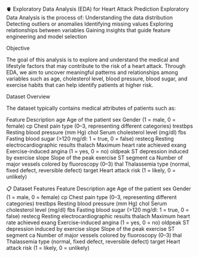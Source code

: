 🫀 Exploratory Data Analysis (EDA) for Heart Attack Prediction
Exploratory Data Analysis is the process of:
Understanding the data distribution
Detecting outliers or anomalies
Identifying missing values
Exploring relationships between variables
Gaining insights that guide feature engineering and model selection

Objective

The goal of this analysis is to explore and understand the medical and lifestyle factors that may contribute to the risk of a heart attack. Through EDA, we aim to uncover meaningful patterns and relationships among variables such as age, cholesterol level, blood pressure, blood sugar, and exercise habits that can help identify patients at higher risk.

Dataset Overview

The dataset typically contains medical attributes of patients such as:

Feature	Description
age	Age of the patient
sex	Gender (1 = male, 0 = female)
cp	Chest pain type (0–3, representing different categories)
trestbps	Resting blood pressure (mm Hg)
chol	Serum cholesterol level (mg/dl)
fbs	Fasting blood sugar (>120 mg/dl: 1 = true, 0 = false)
restecg	Resting electrocardiographic results
thalach	Maximum heart rate achieved
exang	Exercise-induced angina (1 = yes, 0 = no)
oldpeak	ST depression induced by exercise
slope	Slope of the peak exercise ST segment
ca	Number of major vessels colored by fluoroscopy (0–3)
thal	Thalassemia type (normal, fixed defect, reversible defect)
target	Heart attack risk (1 = likely, 0 = unlikely)

📋 Dataset Features
Feature	Description
age	Age of the patient
sex	Gender (1 = male, 0 = female)
cp	Chest pain type (0–3, representing different categories)
trestbps	Resting blood pressure (mm Hg)
chol	Serum cholesterol level (mg/dl)
fbs	Fasting blood sugar (>120 mg/dl: 1 = true, 0 = false)
restecg	Resting electrocardiographic results
thalach	Maximum heart rate achieved
exang	Exercise-induced angina (1 = yes, 0 = no)
oldpeak	ST depression induced by exercise
slope	Slope of the peak exercise ST segment
ca	Number of major vessels colored by fluoroscopy (0–3)
thal	Thalassemia type (normal, fixed defect, reversible defect)
target	Heart attack risk (1 = likely, 0 = unlikely)
